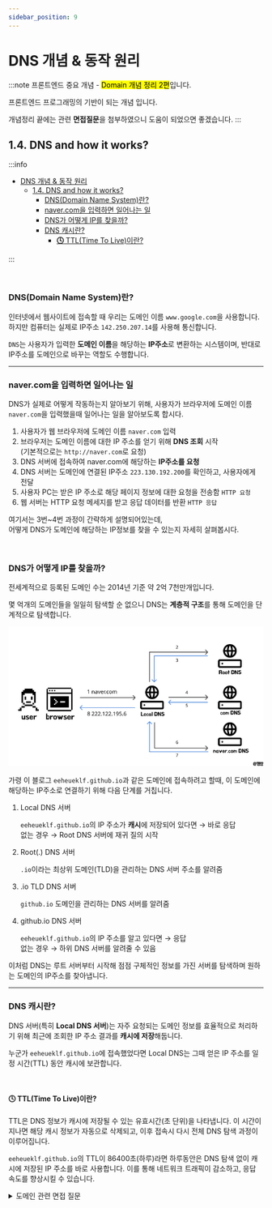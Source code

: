 ```yaml
---
sidebar_position: 9
---
```


# DNS 개념 & 동작 원리

:::note
프론트엔드 중요 개념 - <mark>Domain 개념 정리 2편</mark>입니다.

프론트엔드 프로그래밍의 기반이 되는 개념 입니다.

개념정리 끝에는 관련 **면접질문**을 첨부하였으니 도움이 되었으면 좋겠습니다.
:::

## 1.4. DNS and how it works?

:::info
- [DNS 개념 \& 동작 원리](#dns-개념--동작-원리)
  - [1.4. DNS and how it works?](#14dns-and-how-it-works)
    - [DNS(Domain Name System)란?](#dnsdomain-name-system란)
    - [naver.com을 입력하면 일어나는 일](#navercom을-입력하면-일어나는-일)
    - [DNS가 어떻게 IP를 찾을까?](#dns가-어떻게-ip를-찾을까)
    - [DNS 캐시란?](#dns-캐시란)
      - [**🕓** TTL(Time To Live)이란?](#-ttltime-to-live이란)

:::

<br/>

### DNS(Domain Name System)란?

인터넷에서 웹사이트에 접속할 때 우리는 도메인 이름 `www.google.com`을 사용합니다. 하지만 컴퓨터는 실제로 IP주소 `142.250.207.14`를 사용해 통신합니다.

`DNS`는 사용자가 입력한 **도메인 이름**을 해당하는 **IP주소**로 변환하는 시스템이며, 반대로 IP주소를 도메인으로 바꾸는 역할도 수행합니다.


---

### naver.com을 입력하면 일어나는 일

DNS가 실제로 어떻게 작동하는지 알아보기 위해, 사용자가 브라우저에 도메인 이름 `naver.com`을 입력했을때 일어나는 일을 알아보도록 합시다.

1. 사용자가 웹 브라우저에 도메인 이름 `naver.com` 입력
2. 브라우저는 도메인 이름에 대한 IP 주소를 얻기 위해 **DNS 조회** 시작  
    (기본적으로는 `http://naver.com`로 요청)
3. DNS 서버에 접속하여 naver.com에 해당하는 **IP주소를 요청** 
4. DNS 서버는 도메인에 연결된 IP주소 `223.130.192.200`를 확인하고, 사용자에게 전달
5. 사용자 PC는 받은 IP 주소로 해당 페이지 정보에 대한 요청을 전송함 `HTTP 요청`
6. 웹 서버는 HTTP 요청 메세지를 받고 응답 데이터를 반환 `HTTP 응답`

여기서는 3번~4번 과정이 간략하게 설명되어있는데,  
어떻게 DNS가 도메인에 해당하는 IP정보를 찾을 수 있는지 자세히 살펴봅시다.

<br/>

### DNS가 어떻게 IP를 찾을까?

전세계적으로 등록된 도메인 수는 2014년 기준 약 2억 7천만개입니다.

몇 억개의 도메인들을 일일히 탐색할 순 없으니 DNS는 **계층적 구조**를 통해 도메인을 단계적으로 탐색합니다.

![dns](./img/dns.png)

가령 이 블로그 `eeheueklf.github.io`과 같은 도메인에 접속하려고 할때, 이 도메인에 해당하는 IP주소로 연결하기 위해 다음 단계를 거칩니다.

1. Local DNS 서버

    `eeheueklf.github.io`의 IP 주소가 **캐시**에 저장되어 있다면 → 바로 응답  
    없는 경우 →  Root DNS 서버에 재귀 질의 시작

2. Root(.) DNS 서버

    `.io`이라는 최상위 도메인(TLD)을 관리하는 DNS 서버 주소를 알려줌

3. .io TLD DNS 서버

    `github.io` 도메인을 관리하는 DNS 서버를 알려줌

4. github.io DNS 서버

    `eeheueklf.github.io`의 IP 주소를 알고 있다면 → 응답  
    없는 경우 → 하위 DNS 서버를 알려줄 수 있음

이처럼 DNS는 루트 서버부터 시작해 점점 구체적인 정보를 가진 서버를 탐색하며 원하는 도메인의 IP주소를 찾아냅니다.


---

### DNS 캐시란?

DNS 서버(특히 **Local DNS 서버**)는 자주 요청되는 도메인 정보를 효율적으로 처리하기 위해 최근에 조회한 IP 주소 결과를 **캐시에 저장**해둡니다.

누군가 `eeheueklf.github.io`에 접속했었다면 Local DNS는 그때 얻은 IP 주소를 일정 시간(TTL) 동안 캐시에 보관합니다.

<br/>

#### **🕓** TTL(Time To Live)이란?

TTL은 DNS 정보가 캐시에 저장될 수 있는 유효시간(초 단위)을 나타냅니다. 이 시간이 지나면 해당 캐시 정보가 자동으로 삭제되고, 이후 접속시 다시 전체 DNS 탐색 과정이 이루어집니다.

`eeheueklf.github.io`의 TTL이 86400초(하루)라면 하루동안은 DNS 탐색 없이 캐시에 저장된 IP 주소를 바로 사용합니다. 이를 통해 네트워크 트래픽이 감소하고, 응답 속도를 향상시킬 수 있습니다.
<br/>

<details>
  <summary>도메인 관련 면접 질문</summary>
    
    @ DNS란 무엇이며, 어떻게 동작하나요?
</details>